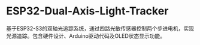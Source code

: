 # ESP32-Dual-Axis-Light-Tracker
基于ESP32-S3的双轴光追踪系统，通过四路光敏传感器控制两个步进电机，实现光源追踪。包含硬件设计、Arduino驱动代码及OLED状态显示功能。
